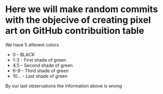 # Here we will make random commits with the objecive of creating pixel art on GitHub contribuition table

We have 5 diferent colors  

- 0 - BLACK
- 1-3 - First shade of green
- 4,5 - Second shade of green
- 6-9 - Third shade of green
- 10... - Last shade of green

By our last observations the information above is wrong
